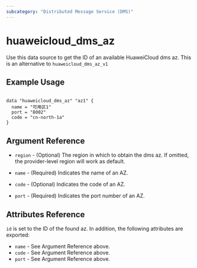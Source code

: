 ```yaml
---
subcategory: "Distributed Message Service (DMS)"
---
```


# huaweicloud\_dms\_az

Use this data source to get the ID of an available HuaweiCloud dms az.
This is an alternative to `huaweicloud_dms_az_v1`

## Example Usage

```hcl

data "huaweicloud_dms_az" "az1" {
  name = "可用区1"
  port = "8002"
  code = "cn-north-1a"
}
```

## Argument Reference

* `region` - (Optional) The region in which to obtain the dms az. If omitted, the provider-level region will work as default.

* `name` - (Required) Indicates the name of an AZ.

* `code` - (Optional) Indicates the code of an AZ.

* `port` - (Required) Indicates the port number of an AZ.


## Attributes Reference

`id` is set to the ID of the found az. In addition, the following attributes
are exported:

* `name` - See Argument Reference above.
* `code` - See Argument Reference above.
* `port` - See Argument Reference above.
